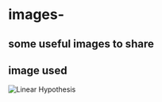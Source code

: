 # images-
## some useful images to share

## image used 
![Linear Hypothesis](https://user-images.githubusercontent.com/20488972/124535971-07887500-de52-11eb-993d-2af91e2ce9ba.png "Hypothesis")
